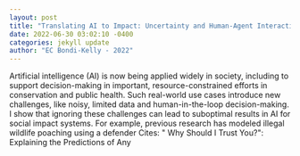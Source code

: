 ```yaml
--- 
layout: post 
title: "Translating AI to Impact: Uncertainty and Human-Agent Interactions in Multi-Agent Systems for Public Health and Conservation" 
date: 2022-06-30 03:02:10 -0400 
categories: jekyll update 
author: "EC Bondi-Kelly - 2022" 
--- 
```

Artificial intelligence (AI) is now being applied widely in society, including to support decision-making in important, resource-constrained efforts in conservation and public health. Such real-world use cases introduce new challenges, like noisy, limited data and human-in-the-loop decision-making. I show that ignoring these challenges can lead to suboptimal results in AI for social impact systems. For example, previous research has modeled illegal wildlife poaching using a defender Cites: " Why Should I Trust You?": Explaining the Predictions of Any